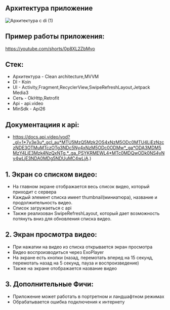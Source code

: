 ## Архитектура приложение 
![Архитектура с di (1)](https://github.com/user-attachments/assets/5ba45500-07bf-4c4b-a2f4-ec5b4a6955ed)

## Пример работы приложения: 
https://youtube.com/shorts/0p8XL2ZbMvo

## Стек:
- Архитектура - Clean architecture,MVVM
- DI - Koin
- UI - Activity,Fragment,RecyclerView,SwipeRefreshLayout,Jetpack Media3
- Сеть - OkHttp,Retrofit
- Api - api.video
- MinSdk - Api26

## Документациия к api: 
- https://docs.api.video/vod?_gl=1*7y3e3u*_gcl_au*MTU5MzQ5Mzk2OS4xNzM5ODc0MTU4LjEzNzczNDE3OTMuMTczOTg3NDc5Ny4xNzM5ODc0ODMw*_ga*ODA3MDM5MzY4LjE3Mzk4NzQxNTg.*_ga_PSYKRMEWL4*MTc0MDQwODk0NS4yNy4wLjE3NDA0MDg5NDUuMC4wLjA.)

## 1. Экран со списком видео:
- На главном экране отображается весь список видео, который приходит с сервера
- Каждый элемент списка имеет thumbnail(миниатюра), название и продолжительность видео.
- Список загружаеться с api
- Также реализован SwipeRefreshLayout, который дает возможность потянуть вниз для обновления списка видео.

## 2. Экран просмотра видео:
- При нажатии на видео из списка открывается экран просмотра
- Видео воспроизводиться через ExoPlayer
- На экране есть кнопки (назад, перемотать вперед на 15 секунд, перемотать назад на 5 секунд, пауза и воспроизведение)
- Также на экране отображается название видео

## 3. Дополнительные Фичи:
- Приложение может работать в портретном и ландшафтном режимах
- Обрабатывается ошибка подключения к интернету 



